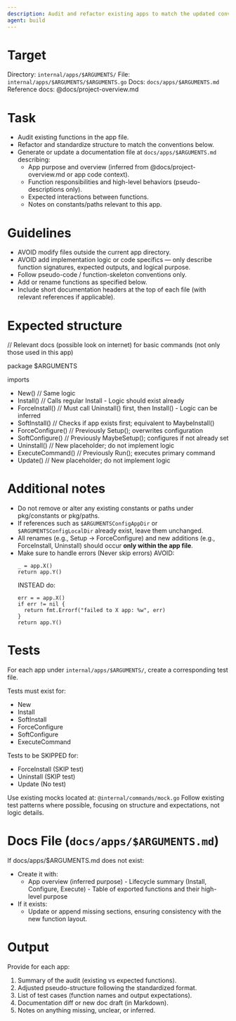 ```yaml
---
description: Audit and refactor existing apps to match the updated conventions and structure.
agent: build
---
```


# Target

Directory: `internal/apps/$ARGUMENTS/`
File: `internal/apps/$ARGUMENTS/$ARGUMENTS.go`
Docs: `docs/apps/$ARGUMENTS.md`
Reference docs: @docs/project-overview.md

# Task

- Audit existing functions in the app file.
- Refactor and standardize structure to match the conventions below.
- Generate or update a documentation file at `docs/apps/$ARGUMENTS.md` describing:
  - App purpose and overview (inferred from @docs/project-overview.md or app code context).
  - Function responsibilities and high-level behaviors (pseudo-descriptions only).
  - Expected interactions between functions.
  - Notes on constants/paths relevant to this app.

# Guidelines

- AVOID modify files outside the current app directory.
- AVOID add implementation logic or code specifics — only describe function signatures, expected outputs, and logical purpose.
- Follow pseudo-code / function-skeleton conventions only.
- Add or rename functions as specified below.
- Include short documentation headers at the top of each file (with relevant references if applicable).

# Expected structure

// Relevant docs (possible look on internet) for basic commands (not only those used in this app)

package $ARGUMENTS

imports

- New() // Same logic
- Install() // Calls regular Install - Logic should exist already
- ForceInstall() // Must call Uninstall() first, then Install() - Logic can be inferred
- SoftInstall() // Checks if app exists first; equivalent to MaybeInstall()
- ForceConfigure() // Previously Setup(); overwrites configuration
- SoftConfigure() // Previously MaybeSetup(); configures if not already set
- Uninstall() // New placeholder; do not implement logic
- ExecuteCommand() // Previously Run(); executes primary command
- Update() // New placeholder; do not implement logic

# Additional notes

- Do not remove or alter any existing constants or paths under pkg/constants or pkg/paths.
- If references such as `$ARGUMENTSConfigAppDir` or `$ARGUMENTSConfigLocalDir` already exist, leave them unchanged.
- All renames (e.g., Setup → ForceConfigure) and new additions (e.g., ForceInstall, Uninstall) should occur **only within the app file**.
- Make sure to handle errors (Never skip errors)
  AVOID:
  ```
  _ = app.X()
  return app.Y()
  ```
  INSTEAD do:
  ```
  err = = app.X()
  if err != nil {
    return fmt.Errorf("failed to X app: %w", err)
  }
  return app.Y()
  ```

# Tests

For each app under `internal/apps/$ARGUMENTS/`, create a corresponding test file.

Tests must exist for:

- New
- Install
- SoftInstall
- ForceConfigure
- SoftConfigure
- ExecuteCommand

Tests to be SKIPPED for:

- ForceInstall (SKIP test)
- Uninstall (SKIP test)
- Update (No test)

Use existing mocks located at: `@internal/commands/mock.go`
Follow existing test patterns where possible, focusing on structure and expectations, not logic details.

# Docs File (`docs/apps/$ARGUMENTS.md`)

If docs/apps/$ARGUMENTS.md does not exist:

- Create it with:
  - App overview (inferred purpose) - Lifecycle summary (Install, Configure, Execute) - Table of exported functions and their high-level purpose
- If it exists:
  - Update or append missing sections, ensuring consistency with the new function layout.

# Output

Provide for each app:

1. Summary of the audit (existing vs expected functions).
2. Adjusted pseudo-structure following the standardized format.
3. List of test cases (function names and output expectations).
4. Documentation diff or new doc draft (in Markdown).
5. Notes on anything missing, unclear, or inferred.

```

```
